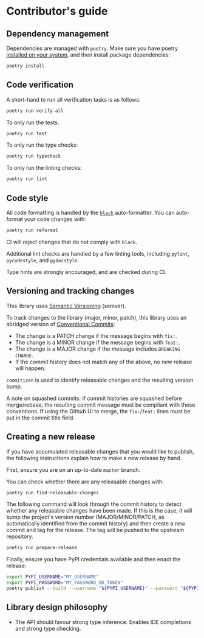 # Contributor's guide

## Dependency management

Dependencies are managed with `poetry`. Make sure you have poetry
[installed on your system](https://python-poetry.org/docs/#installation),
and then install package dependencies:

```bash
poetry install
```

## Code verification

A short-hand to run all verification tasks is as follows:

```bash
poetry run verify-all
```

To only run the tests:

```bash
poetry run test
```

To only run the type checks:

```bash
poetry run typecheck 
```

To only run the linting checks:

```bash
poetry run lint 
```

## Code style

All code formatting is handled by the
[`black`](https://black.readthedocs.io/) auto-formatter. You can
auto-format your code changes with:

```bash
poetry run reformat
```

CI will reject changes that do not comply with `black`.

Additional lint checks are handled by a few linting tools, including
`pylint`, `pycodestyle`, and `pydocstyle`.

Type hints are strongly encouraged, and are checked during CI.

## Versioning and tracking changes

This library uses [Semantic Versioning](https://semver.org/) (semver).

To track changes to the library (major, minor, patch), this library
uses an abridged version of
[Conventional Commits](https://woile.github.io/commitizen/tutorials/writing_commits/#conventional-commits):

- The change is a PATCH change if the message begins with `fix:`.
- The change is a MINOR change if the message begins with `feat:`.
- The change is a MAJOR change if the message includes `BREAKING CHANGE`.
- If the commit history does not match any of the above, no new
  release will happen.

`commitizen` is used to identify releasable changes and the resulting
version bump.

A note on squashed commits: If commit histories are squashed before
merge/rebase, the resulting commit message must be compliant with
these conventions. If using the Github UI to merge, the `fix:`/`feat:`
lines must be put in the commit title field.

## Creating a new release

If you have accumulated releasable changes that you would like to
publish, the following instructions explain how to make a new release
by hand.

First, ensure you are on an up-to-date `master` branch. 

You can check whether there are any releasable changes with:

```bash
poetry run find-releasable-changes
``` 

The following command will look through the commit history to detect
whether any releasable changes have been made. If this is the case,
it will bump the project's version number (MAJOR/MINOR/PATCH, as
automatically identified from the commit history) and then create a
new commit and tag for the release. The tag will be pushed to the
upstream repository.

```bash
poetry run prepare-release
```

Finally, ensure you have PyPI credentials available and then
enact the release:

```bash
export PYPI_USERNAME="MY_USERNAME"
export PYPI_PASSWORD="MY_PASSWORD_OR_TOKEN"
poetry publish --build --username "${PYPI_USERNAME}" --password "${PYPI_TOKEN}" --no-interaction
```

## Library design philosophy

- The API should favour strong type inference. Enables IDE completions
  and strong type checking.
